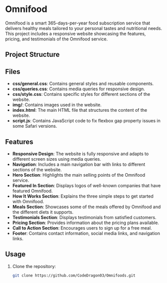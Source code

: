# Omnifood

Omnifood is a smart 365-days-per-year food subscription service that delivers healthy meals tailored to your personal tastes and nutritional needs. This project includes a responsive website showcasing the features, pricing, and testimonials of the Omnifood service.

## Project Structure

## Files

- **css/general.css**: Contains general styles and reusable components.
- **css/queries.css**: Contains media queries for responsive design.
- **css/style.css**: Contains specific styles for different sections of the website.
- **img/**: Contains images used in the website.
- **index.html**: The main HTML file that structures the content of the website.
- **script.js**: Contains JavaScript code to fix flexbox gap property issues in some Safari versions.

## Features

- **Responsive Design**: The website is fully responsive and adapts to different screen sizes using media queries.
- **Navigation**: Includes a main navigation bar with links to different sections of the website.
- **Hero Section**: Highlights the main selling points of the Omnifood service.
- **Featured In Section**: Displays logos of well-known companies that have featured Omnifood.
- **How It Works Section**: Explains the three simple steps to get started with Omnifood.
- **Meals Section**: Showcases some of the meals offered by Omnifood and the different diets it supports.
- **Testimonials Section**: Displays testimonials from satisfied customers.
- **Pricing Section**: Provides information about the pricing plans available.
- **Call to Action Section**: Encourages users to sign up for a free meal.
- **Footer**: Contains contact information, social media links, and navigation links.

## Usage

1. Clone the repository:
   ```sh
   git clone https://github.com/CodeDragon03/Omnifoods.git
   ```
